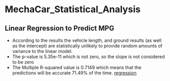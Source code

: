 # MechaCar_Statistical_Analysis

## Linear Regression to Predict MPG
- According to the results the vehicle length, and ground results (as well as the intercept) are statistically unlikely to provide random amounts of    variance to the linear model.
- The p-value is 5.35e-11 which is not zero, so the slope is not considered to be zero
- The Multiple R-squared value is 0.7149 which means that the predictions will be accurate 71.49% of the time.
[regression](https://github.com/nicole-peltier/MechaCar_Statistical_Analysis/blob/main/regression.png)
